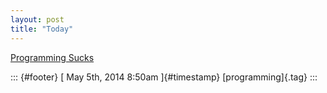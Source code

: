 ```yaml
---
layout: post
title: "Today"
---
```



[Programming
Sucks](%20https://t.umblr.com/redirect?z=http%3A%2F%2Fstilldrinking.org%2Fprogramming-sucks&t=MGNiZDQ1YWUwN2FiNzllYzhkYzYyYzA5Y2EwODZjNzk4OWEwZTk5NixrQjZ2MDIyVQ%3D%3D&b=t%3Af-JKqRHWTpWK1DKXwqj3Yg&p=https%3A%2F%2Fdummdida.tumblr.com%2Fpost%2F84805531665%2Fprogramming-sucks&m=1)

::: {#footer}
[ May 5th, 2014 8:50am ]{#timestamp} [programming]{.tag}
:::
